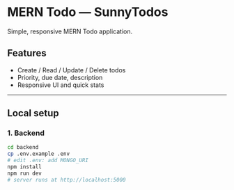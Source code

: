# MERN Todo — SunnyTodos

Simple, responsive MERN Todo application.

## Features
- Create / Read / Update / Delete todos
- Priority, due date, description
- Responsive UI and quick stats

---

## Local setup

### 1. Backend
```bash
cd backend
cp .env.example .env
# edit .env: add MONGO_URI
npm install
npm run dev
# server runs at http://localhost:5000
